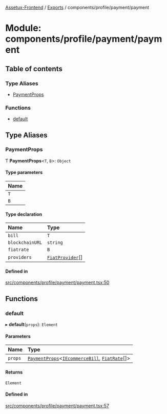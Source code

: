 [Assetux-Frontend](../README.md) / [Exports](../modules.md) / components/profile/payment/payment

# Module: components/profile/payment/payment

## Table of contents

### Type Aliases

- [PaymentProps](components_profile_payment_payment.md#paymentprops)

### Functions

- [default](components_profile_payment_payment.md#default)

## Type Aliases

### PaymentProps

Ƭ **PaymentProps**<`T`, `B`\>: `Object`

#### Type parameters

| Name |
| :------ |
| `T` |
| `B` |

#### Type declaration

| Name | Type |
| :------ | :------ |
| `bill` | `T` |
| `blockchainURL` | `string` |
| `fiatrate` | `B` |
| `providers` | [`FiatProvider`](lib_backend_main_types_backend_main.md#fiatprovider)[] |

#### Defined in

[src/components/profile/payment/payment.tsx:50](https://github.com/ASSETUX/frontend/blob/9a68660/src/components/profile/payment/payment.tsx#L50)

## Functions

### default

▸ **default**(`props`): `Element`

#### Parameters

| Name | Type |
| :------ | :------ |
| `props` | [`PaymentProps`](components_profile_payment_payment.md#paymentprops)<[`IEcommerceBill`](../interfaces/lib_backend_ecommerce_types_backend_ecommerce.IEcommerceBill.md), [`FiatRate`](lib_backend_main_types_backend_main.md#fiatrate)[]\> |

#### Returns

`Element`

#### Defined in

[src/components/profile/payment/payment.tsx:57](https://github.com/ASSETUX/frontend/blob/9a68660/src/components/profile/payment/payment.tsx#L57)

